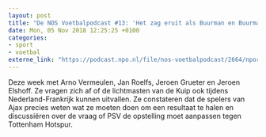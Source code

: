 ```yaml
---
layout: post
title: "De NOS Voetbalpodcast #13: 'Het zag eruit als Buurman en Buurman, maar er kwam geen a je to'"
date: Mon, 05 Nov 2018 12:25:25 +0100
categories: 
- sport 
- voetbal 
externe_link: "https://podcast.npo.nl/file/nos-voetbalpodcast/2664/nporadio1_nos-voetbalpodcast_20181105_de-nos-voetbalpodcast-13-het-zag-eruit-als-buurman-en-buurman-maar-er-kwam-geen-a-je-to.mp3"
---
```


Deze week met Arno Vermeulen, Jan Roelfs, Jeroen Grueter en Jeroen Elshoff. Ze vragen zich af of de lichtmasten van de Kuip ook tijdens Nederland-Frankrijk kunnen uitvallen. Ze constateren dat de spelers van Ajax  precies weten wat ze moeten doen om een resultaat te halen en discussiëren over de vraag of PSV de opstelling moet aanpassen tegen Tottenham Hotspur.
